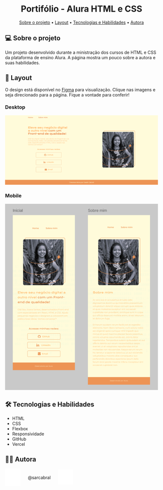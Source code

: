<h1 align= "center">Portifólio - Alura HTML e CSS</h1>
<p align="center">
<a href="#-sobre-o-projeto">Sobre o projeto</a> •
 <a href="#-layout">Layout</a> • 
 <a href="#-tecnologias-e-habilidades">Tecnologias e Habilidades</a> • 
 <a href="#-autora">Autora</a>
 </p>

 ## 💻 Sobre o projeto
 Um projeto desenvolvido durante a ministração dos cursos de HTML e CSS da plataforma de ensino Alura. A página mostra um pouco sobre a autora e suas habilidades.

 ## 🎨 Layout
 O design está disponível no [Figma](https://www.figma.com/proto/3N50NADAVNzaz8WvgK8Ao5/Portfolio---Curso-HTML-e-CSS-Alura?t=gD4UsMCadlXxOLXX-1) para visualização. 
 Clique nas imagens e seja direcionado para a página. Fique a vontade para conferir!

<h3>Desktop</h3>
    <p align="center">
        <a href="https://portifolio-seven-vert-24.vercel.app/" target="_blank">
            <img src="./assets/pagina-desktop.png" alt="Página em uma tela Desktop">
        </a>
    </p>

<h3>Mobile</h3>
    <a href="https://portifolio-seven-vert-24.vercel.app/" target="_blank">
        <img src="./assets/pagina-mobile.png" alt="Página em uma tela Mobile">
    </a>

## 🛠 Tecnologias e Habilidades

* HTML
* CSS
* Flexbox
* Responsividade
* GitHub
* Vercel

## 🧙‍♂️ Autora


<p align="center" style= "display: flex;justify-content: flex-start; align-items: center;">
    <a href="https://www.linkedin.com/in/sarcabral/" target="_blank" style="padding: 0 5% 0 0;">
        <img src="./assets/linkedin.svg" width=50px>
    </a>
    @sarcabral
    <a href="mailto:sarah000cabral@gmail.com" target="_blank" style="padding: 0 0 0 5%;">
        <img src="./assets/envelope-solid.svg" width=50px>
    </a>
</p>